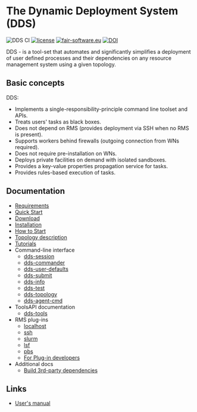 # The Dynamic Deployment System (DDS)

![DDS CI](https://github.com/FairRootGroup/DDS/actions/workflows/master.yaml/badge.svg)
[![license](https://alfa-ci.gsi.de/shields/badge/license-LGPL--3.0-orange.svg)](COPYRIGHT)
[![fair-software.eu](https://img.shields.io/badge/fair--software.eu-%E2%97%8F%20%20%E2%97%8F%20%20%E2%97%8B%20%20%E2%97%8F%20%20%E2%97%8B-orange)](https://fair-software.eu)
[![DOI](https://zenodo.org/badge/16586922.svg)](https://zenodo.org/badge/latestdoi/16586922)

DDS - is a tool-set that automates and significantly simplifies a deployment of user defined processes and their dependencies on any resource management system using a given topology.

## Basic concepts

DDS:

- Implements a single-responsibility-principle command line toolset and APIs.
- Treats users' tasks as black boxes.
- Does not depend on RMS (provides deployment via SSH when no RMS is present).
- Supports workers behind firewalls (outgoing connection from WNs required).
- Does not require pre-installation on WNs.
- Deploys private facilities on demand with isolated sandboxes.
- Provides a key-value properties propagation service for tasks.
- Provides rules-based execution of tasks.

## Documentation

- [Requirements](./docs/requirements.md)
- [Quick Start](./docs/quick-start.md)
- [Download](./docs/download.md)
- [Installation](./docs/install.md)
- [How to Start](./docs/how-to-start.md)
- [Topology description](./dds-topology-lib/README.md)
- [Tutorials](./docs/tutorials.md)
- Command-line interface
  - [dds-session](dds-session/README.md)
  - [dds-commander](dds-commander/README.md)
  - [dds-user-defaults](dds-user-defaults/README.md)
  - [dds-submit](dds-submit/README.md)
  - [dds-info](dds-info/README.md)
  - [dds-test](dds-test/README.md)
  - [dds-topology](dds-topology/README.md)
  - [dds-agent-cmd](dds-agent-cmd/README.md)
- ToolsAPI documentation
  - [dds-tools](./dds-tools-lib/README.md)
- RMS plug-ins
  - [localhost](./plugins/dds-submit-localhost/README.md)
  - [ssh](./plugins/dds-submit-ssh/README.md)
  - [slurm](./plugins/dds-submit-slurm/README.md)
  - [lsf](./plugins/dds-submit-lsf/README.md)
  - [pbs](./plugins/dds-submit-pbs/README.md)
  - [For Plug-in developers](./plugins/README.md#for-plug-in-developers)
- Additional docs
  - [Build 3rd-party dependencies](./docs/3rd-party.md)

## Links

- [User's manual](http://dds.gsi.de/documentation.html)
